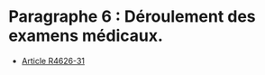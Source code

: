 # Paragraphe 6 : Déroulement des examens médicaux.

* [Article R4626-31](./LEGIARTI000031571268.md)
